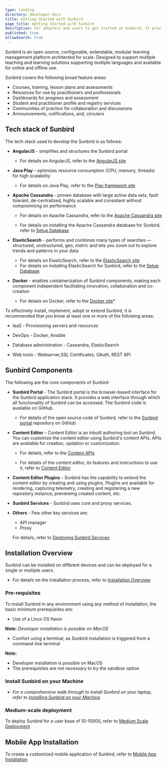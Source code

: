 ```yaml
---
type: landing
directory: developer-docs
title: Getting Started with Sunbird
page_title: Getting Started with Sunbird
description: For adopters and users to get started on Sunbird. It provides an overview and links to Sunbird's tech stack, components and installation procedures.
published: true
allowSearch: true
---
```


Sunbird is an open source, configurable, extendable, modular learning management platform architected for scale. Designed to support multiple teaching and learning solutions supporting multiple languages and available for online and offline use.

Sunbird covers the following broad feature areas:

- Courses, training, lesson plans and assessments
- Resources for use by practitioners and professionals
- Dashboards for progress and assessment
- Student and practitioner profile and registry services
- Communities of practice for collaboration and discussions
- Announcements, notifications, and, circulars 

## Tech stack of Sunbird

The tech stack used to develop the Sunbird is as follows:

- **AngularJS** - simplifies and structures the Sunbird portal

  - For details on AngularJS, refer to the [AngularJS site](https://angularjs.org/)
  
- **Java Play** - optimizes resource consumption (CPU, memory, threads) for high scalability

  - For details on Java Play, refer to the [Play framework site](https://playframework.com)
  
- **Apache Cassandra** - proven database with large active data sets, fault tolerant, de-centralized, highly scalable and consistent without compromising on performance

  - For details on Apache Cassandra, refer to the [Apache Cassandra site](http://cassandra.apache.org)

  - For details on installing the Apache Cassandra database for Sunbird, refer to [Setup Database](http://www.sunbird.org/developer-docs/installation/setup_db)

- **ElasticSearch** - performs and combines many types of searches — structured, unstructured, geo, metric and lets you zoom out to explore trends and patterns in your data

  - For details on ElasticSearch, refer to the [ElasticSearch site](http://www.elastic.co/products/elasticsearch)
  - For details on installing ElasticSearch for Sunbird, refer to the [Setup Database](http://www.sunbird.org/developer-docs/installation/setup_db) 

- **Docker** - enables containerization of Sunbird components, making each component independent facilitating innovation, collaboration and co-creation
  - For details on Docker, refer to the [Docker site](https://www.docker.com/what-docker)*

To effectively install, implement, adopt or extend Sunbird, it is recommended that you know at least one or more of the following areas:

- IaaS - Provisioning servers and resources
- DevOps - Docker, Ansible
- Database administration - Cassandra, ElasticSearch

- Web tools - Webserver,SSL Certificates, OAuth, REST API


## Sunbird Components

The following are the core components of Sunbird:

- **Sunbird Portal**  -  The Sunbird portal is the browser-based interface for the Sunbird application stack. It provides a web interface through which all functionality of Sunbird can be accessed. The Sunbird code is available on GitHub.

  - For details of the open source code of Sunbird, refer to the [Sunbird portal](https://github.com/project-sunbird/sunbird-portal) repository on GitHub

- **Content Editor** - Content Editor is an inbuilt authoring tool on Sunbird. You can customize the content editor using Sunbird's content APIs. APIs are available for creation, updation or customization.

  - For details, refer to the [Content APIs](http://www.sunbird.org/apis/content)

  - For details of the content editor, its features and instructions to use it, refer to [Content Editor](http://www.sunbird.org/features-documentation/contenteditor)


- **Content Editor Plugins**  - Sunbird has the capability to extend the content editor by creating and using plugins. Plugins are available for rendering, capturing telemetry, creating and registering a new repository instance, previewing created content, etc. 


- **Sunbird Services** - Sunbird uses core and proxy services.

- **Others** - Few other key services are:

  - API manager
  - Proxy
 
  For details, refer to [Deploying Sunbird Services](http://www.sunbird.org/developer-docs/installation/deploy_sb_services/)
## Installation Overview


Sunbird can be installed on different devices and can be deployed for a single or multiple users. 

  - For details on the installation process, refer to [Installation Overview](http://www.sunbird.org/developer-docs/installation/)

### Pre-requisites

To install Sunbird in any environment using any method of installation, the basic minimum prerequisites are:


  - Use of a Linux OS flavor 

**Note:** *Developer installation is possible on MacOS*


  - Comfort using a terminal, as Sunbird installation is triggered from a command-line terminal

**Note:**

  - Developer installation is possible on MacOS
  - The prerequisites are not necessary to try the sandbox option


### Install Sunbird on your Machine

  - *For a comprehensive walk through to install Sunbird on your laptop, refer to [Installing Sunbird on your Machine](http://www.sunbird.org/developer-docs/installation/installing_sunbirdon_machine/)*


### Medium-scale deployment

To deploy Sunbird for a user base of 10-10000, refer to [Medium Scale Deployment](http://www.sunbird.org/developer-docs/installation/medium_scale_deploy/)

## Mobile App Installation

To create a customized mobile application of Sunbird, refer to [Mobile App Installation](http://www.sunbird.org/developer-docs/installation/install_mobile_setup)